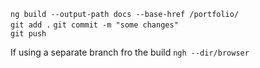 `ng build --output-path docs --base-href /portfolio/`  
`git add .`
`git commit -m "some changes"`  
`git push`  

If using a separate branch fro the build
`ngh --dir/browser`  